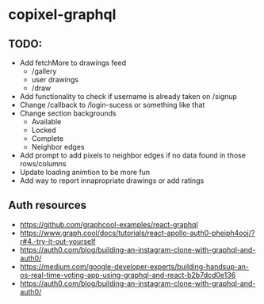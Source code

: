 # copixel-graphql

## TODO:
- Add fetchMore to drawings feed 
  - /gallery
  - user drawings
  - /draw
- Add functionality to check if username is already taken on /signup
- Change /callback to /login-sucess or something like that
- Change section backgrounds
  - Available
  - Locked
  - Complete
  - Neighbor edges
- Add prompt to add pixels to neighbor edges if no data found in those rows/columns
- Update loading animtion to be more fun
- Add way to report innapropriate drawings or add ratings

## Auth resources
- https://github.com/graphcool-examples/react-graphql
- https://www.graph.cool/docs/tutorials/react-apollo-auth0-pheiph4ooj/?r#4.-try-it-out-yourself
- https://auth0.com/blog/building-an-instagram-clone-with-graphql-and-auth0/
- https://medium.com/google-developer-experts/building-handsup-an-os-real-time-voting-app-using-graphql-and-react-b2b7dcd0e136
- https://auth0.com/blog/building-an-instagram-clone-with-graphql-and-auth0/
